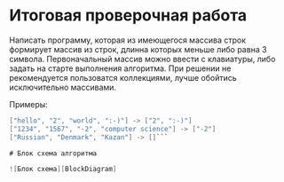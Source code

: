 # Итоговая проверочная работа

Написать программу, которая из имеющегося массива строк формирует массив из строк, длинна которых меньше либо равна 3 символа. Первоначальный массив можно ввести с клавиатуры, либо задать на старте выполнения алгоритма. При решении не рекомендуется пользоватся коллекциями, лучше обойтись исключительно массивами.

Примеры:

```C#
["hello", "2", "world", ":-)"] -> ["2", ":-)"]
["1234", "1567", "-2", "computer science"] -> ["-2"]
["Russian", "Denmark", "Kazan"] -> []```

# Блок схема алгоритма

![Блок схема][BlockDiagram]
